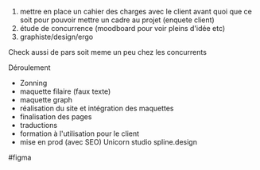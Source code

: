 1. mettre en place un cahier des charges avec le client avant quoi que ce soit pour pouvoir mettre un cadre au projet
(enquete client)
2. étude de concurrence (moodboard pour voir pleins d'idée etc)
3. graphiste/design/ergo

Check aussi de pars soit meme un peu chez les concurrents

Déroulement
- Zonning
- maquette filaire (faux texte)
- maquette graph
- réalisation du site et intégration des maquettes
- finalisation des pages
- traductions
- formation à l'utilisation pour le client
- mise en prod (avec SEO)
Unicorn studio
spline.design

#figma
